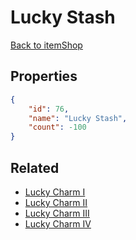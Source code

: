 # Lucky Stash

<no description available>

[Back to itemShop](../item-shops.md)

## Properties

```json
{
    "id": 76,
    "name": "Lucky Stash",
    "count": -100
}
```

## Related

- [Lucky Charm I](../items/2332-lucky-charm-i.md)
- [Lucky Charm II](../items/2333-lucky-charm-ii.md)
- [Lucky Charm III](../items/2334-lucky-charm-iii.md)
- [Lucky Charm IV](../items/2335-lucky-charm-iv.md)

